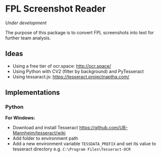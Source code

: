 # FPL Screenshot Reader

*Under development*

The purpose of this package is to convert FPL screenshots into text for further team analysis.

## Ideas

- Using a free tier of ocr.space: http://ocr.space/
- Using Python with CV2 (filter by background) and PyTesseract
- Using tessaract.js: https://tesseract.projectnaptha.com/

## Implementations

### Python

**For Windows:**

- Download and install Tesseract https://github.com/UB-Mannheim/tesseract/wiki
- Add folder to environment path
- Add a new environment variable `TESSDATA_PREFIX` and set its value to tesseract directory e.g. `C:\Program Files\Tesseract-OCR`


